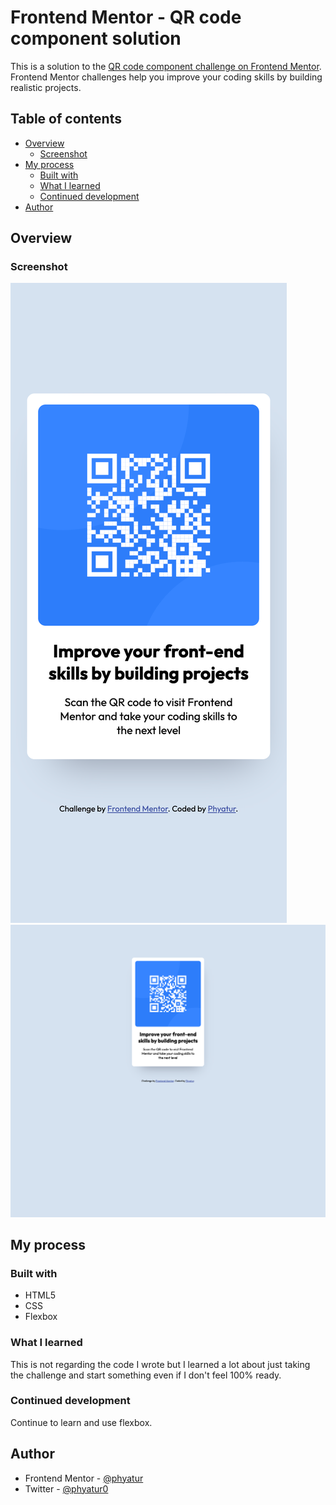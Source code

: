 # Frontend Mentor - QR code component solution

This is a solution to the [QR code component challenge on Frontend Mentor](https://www.frontendmentor.io/challenges/qr-code-component-iux_sIO_H). Frontend Mentor challenges help you improve your coding skills by building realistic projects. 

## Table of contents

- [Overview](#overview)
  - [Screenshot](#screenshot)
- [My process](#my-process)
  - [Built with](#built-with)
  - [What I learned](#what-i-learned)
  - [Continued development](#continued-development)
- [Author](#author)


## Overview

### Screenshot

![](./screenshots/mobile.png)
![](./screenshots/desktop.png)


## My process

### Built with

- HTML5 
- CSS 
- Flexbox


### What I learned

This is not regarding the code I wrote but I learned a lot about just taking the challenge and start something even if I don't feel 100% ready.


### Continued development

Continue to learn and use flexbox. 


## Author

- Frontend Mentor - [@phyatur](https://www.frontendmentor.io/profile/phyatur)
- Twitter - [@phyatur0](https://www.twitter.com/phyatur0)
